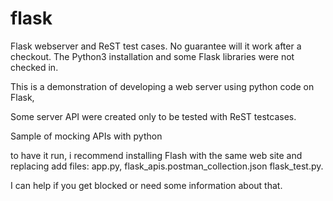 # flask
Flask webserver and ReST test cases. No guarantee will it work after a checkout. The Python3 installation 
and some Flask libraries were not checked in.

This is a demonstration of developing a web server using python code on Flask,

Some server API were created only to be tested with ReST testcases.

Sample of mocking APIs with python

to have it run, i recommend installing Flash with the same web site and replacing add files: app.py, flask_apis.postman_collection.json
flask_test.py.

I can help if you get blocked or need some information about that.
